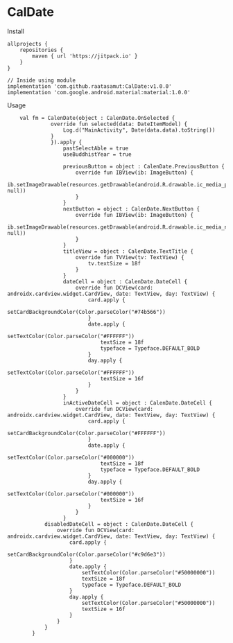 # CalDate

Install

    allprojects {
        repositories {
            maven { url 'https://jitpack.io' }
        }
    }

    // Inside using module
    implementation 'com.github.raatasamut:CalDate:v1.0.0'
    implementation 'com.google.android.material:material:1.0.0'

Usage

        val fm = CalenDate(object : CalenDate.OnSelected {
                  override fun selected(data: DateItemModel) {
                      Log.d("MainActivity", Date(data.data).toString())
                  }
                  }).apply {
                      pastSelectAble = true
                      useBuddhistYear = true

                      previousButton = object : CalenDate.PreviousButton {
                          override fun IBView(ib: ImageButton) {
                              ib.setImageDrawable(resources.getDrawable(android.R.drawable.ic_media_previous, null))
                          }
                      }
                      nextButton = object : CalenDate.NextButton {
                          override fun IBView(ib: ImageButton) {
                              ib.setImageDrawable(resources.getDrawable(android.R.drawable.ic_media_next, null))
                          }
                      }
                      titleView = object : CalenDate.TextTitle {
                          override fun TVView(tv: TextView) {
                              tv.textSize = 18f
                          }
                      }
                      dateCell = object : CalenDate.DateCell {
                          override fun DCView(card: androidx.cardview.widget.CardView, date: TextView, day: TextView) {
                              card.apply {
                                  setCardBackgroundColor(Color.parseColor("#74b566"))
                              }
                              date.apply {
                                  setTextColor(Color.parseColor("#FFFFFF"))
                                  textSize = 18f
                                  typeface = Typeface.DEFAULT_BOLD
                              }
                              day.apply {
                                  setTextColor(Color.parseColor("#FFFFFF"))
                                  textSize = 16f
                              }
                          }
                      }
                      inActiveDateCell = object : CalenDate.DateCell {
                          override fun DCView(card: androidx.cardview.widget.CardView, date: TextView, day: TextView) {
                              card.apply {
                                  setCardBackgroundColor(Color.parseColor("#FFFFFF"))
                              }
                              date.apply {
                                  setTextColor(Color.parseColor("#000000"))
                                  textSize = 18f
                                  typeface = Typeface.DEFAULT_BOLD
                              }
                              day.apply {
                                  setTextColor(Color.parseColor("#000000"))
                                  textSize = 16f
                              }
                          }
                      }
                disabledDateCell = object : CalenDate.DateCell {
                    override fun DCView(card: androidx.cardview.widget.CardView, date: TextView, day: TextView) {
                        card.apply {
                            setCardBackgroundColor(Color.parseColor("#c9d6e3"))
                        }
                        date.apply {
                            setTextColor(Color.parseColor("#50000000"))
                            textSize = 18f
                            typeface = Typeface.DEFAULT_BOLD
                        }
                        day.apply {
                            setTextColor(Color.parseColor("#50000000"))
                            textSize = 16f
                        }
                    }
                }
            }

